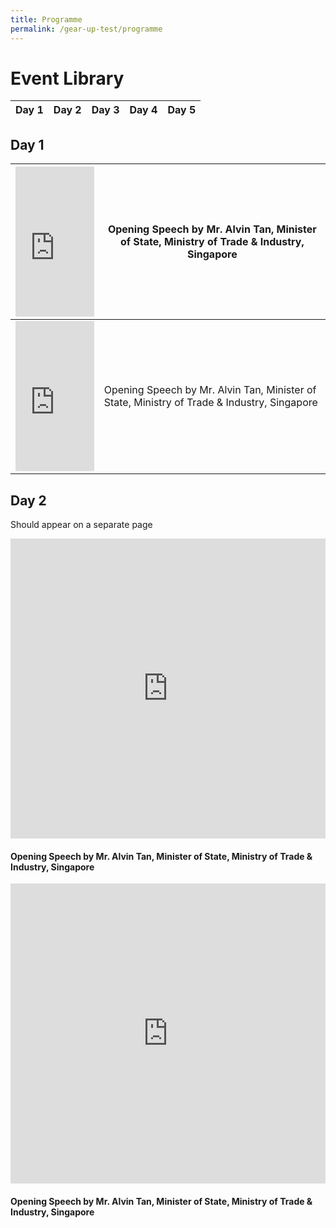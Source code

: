 ```yaml
---
title: Programme
permalink: /gear-up-test/programme
---
```

# Event Library



| Day 1 | Day 2 | Day 3 | Day 4 | Day 5
| -------- | -------- | -------- |  -------- | -------- |



## Day 1



| <center><iframe width="100%" height="240" src="https://www.youtube.com/embed/y7WknG7XgKs" title="YouTube video player" frameborder="0" allow="accelerometer; autoplay; clipboard-write; encrypted-media; gyroscope; picture-in-picture" allowfullscreen></iframe></center> | Opening Speech by Mr. Alvin Tan, Minister of State, Ministry of Trade & Industry, Singapore |
| -------- | -------- |
| <center><iframe width="100%" height="240" src="https://www.youtube.com/embed/y7WknG7XgKs" title="YouTube video player" frameborder="0" allow="accelerometer; autoplay; clipboard-write; encrypted-media; gyroscope; picture-in-picture" allowfullscreen></iframe></center>    | Opening Speech by Mr. Alvin Tan, Minister of State, Ministry of Trade & Industry, Singapore     |

## Day 2
Should appear on a separate page

<center><iframe width="100%" height="480" src="https://www.youtube.com/embed/y7WknG7XgKs" title="YouTube video player" frameborder="0" allow="accelerometer; autoplay; clipboard-write; encrypted-media; gyroscope; picture-in-picture" allowfullscreen></iframe></center>

#### Opening Speech by Mr. Alvin Tan, Minister of State, Ministry of Trade & Industry, Singapore

<center><iframe width="100%" height="480" src="https://www.youtube.com/embed/y7WknG7XgKs" title="YouTube video player" frameborder="0" allow="accelerometer; autoplay; clipboard-write; encrypted-media; gyroscope; picture-in-picture" allowfullscreen></iframe></center>

#### Opening Speech by Mr. Alvin Tan, Minister of State, Ministry of Trade & Industry, Singapore